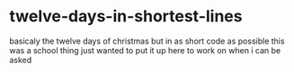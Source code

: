 # twelve-days-in-shortest-lines
basicaly the twelve days of christmas but in as short code as possible
this was a school thing just wanted to put it up here to work on when i can be asked 

